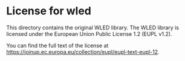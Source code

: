 # License for wled

This directory contains the original WLED library. The WLED library is licensed under the European Union Public License 1.2 (EUPL v1.2).

You can find the full text of the license at https://joinup.ec.europa.eu/collection/eupl/eupl-text-eupl-12.